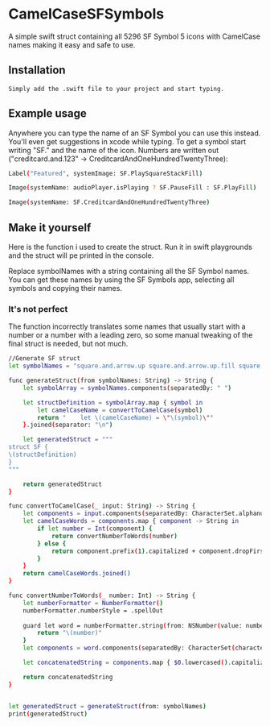 # CamelCaseSFSymbols
A simple swift struct containing all 5296 SF Symbol 5 icons with CamelCase names making it easy and safe to use.

## Installation

    Simply add the .swift file to your project and start typing.
## Example usage
Anywhere you can type the name of an SF Symbol you can use this instead. You'll even get suggestions in xcode while typing. To get a symbol start writing "SF." and the name of the icon. Numbers are written out ("creditcard.and.123" -> CreditcardAndOneHundredTwentyThree):

```bash
Label("Featured", systemImage: SF.PlaySquareStackFill)
```
```bash
Image(systemName: audioPlayer.isPlaying ? SF.PauseFill : SF.PlayFill)
```
```bash
Image(systemName: SF.CreditcardAndOneHundredTwentyThree)
```
## Make it yourself
Here is the function i used to create the struct. Run it in swift playgrounds and the struct will pe printed in the console.

Replace symbolNames with a string containing all the SF Symbol names. You can get these names by using the SF Symbols app, selecting all symbols and copying their names.
### It's not perfect
The function incorrectly translates some names that usually start with a number or a number with a leading zero, so some manual tweaking of the final struct is needed, but not much.

```bash
//Generate SF struct
let symbolNames = "square.and.arrow.up square.and.arrow.up.fill square.and.arrow.up.circle etc"

func generateStruct(from symbolNames: String) -> String {
    let symbolArray = symbolNames.components(separatedBy: " ")

    let structDefinition = symbolArray.map { symbol in
        let camelCaseName = convertToCamelCase(symbol)
        return "    let \(camelCaseName) = \"\(symbol)\""
    }.joined(separator: "\n")

    let generatedStruct = """
struct SF {
\(structDefinition)
}
"""

    return generatedStruct
}

func convertToCamelCase(_ input: String) -> String {
    let components = input.components(separatedBy: CharacterSet.alphanumerics.inverted)
    let camelCaseWords = components.map { component -> String in
        if let number = Int(component) {
            return convertNumberToWords(number)
        } else {
            return component.prefix(1).capitalized + component.dropFirst()
        }
    }
    return camelCaseWords.joined()
}

func convertNumberToWords(_ number: Int) -> String {
    let numberFormatter = NumberFormatter()
    numberFormatter.numberStyle = .spellOut
    
    guard let word = numberFormatter.string(from: NSNumber(value: number)) else {
        return "\(number)"
    }
    let components = word.components(separatedBy: CharacterSet(charactersIn: " -"))

    let concatenatedString = components.map { $0.lowercased().capitalized }.joined()

    return concatenatedString
}


let generatedStruct = generateStruct(from: symbolNames)
print(generatedStruct)
```

